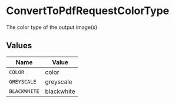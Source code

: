 # ConvertToPdfRequestColorType

The color type of the output image(s)


## Values

| Name         | Value        |
| ------------ | ------------ |
| `COLOR`      | color        |
| `GREYSCALE`  | greyscale    |
| `BLACKWHITE` | blackwhite   |
